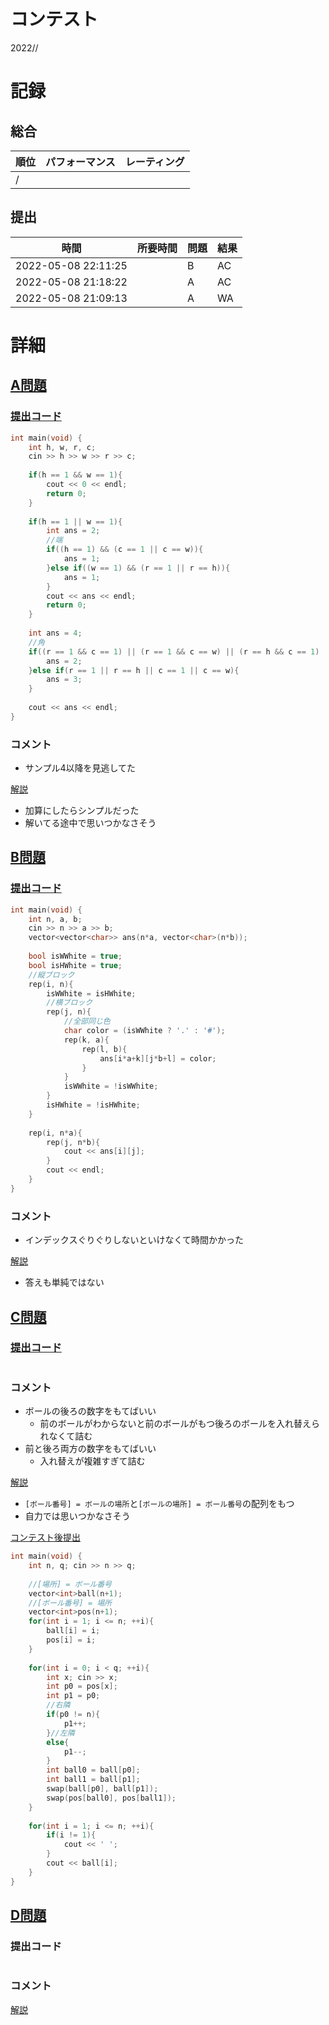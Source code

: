 # コンテスト
2022//<br>
[]()

# 記録
## 総合
|  順位  |  パフォーマンス  | レーティング |
| ---- | ---- | ---- |
|   /   |  |  |

## 提出
|  時間  |  所要時間  |  問題  | 結果 |
| ---- | ---- | ---- | ---- |
| 2022-05-08 22:11:25 |  | B | AC |
| 2022-05-08 21:18:22 |  | A | AC |
| 2022-05-08 21:09:13 |  | A | WA |


# 詳細
## [A問題](https://atcoder.jp/contests/abc250/tasks/abc250_a)
### [提出コード](https://atcoder.jp/contests/abc250/submissions/31524267)
```c++
int main(void) {
	int h, w, r, c;
	cin >> h >> w >> r >> c;
 
	if(h == 1 && w == 1){
		cout << 0 << endl;
		return 0;
	}
 
	if(h == 1 || w == 1){
		int ans = 2;
		//端
		if((h == 1) && (c == 1 || c == w)){
			ans = 1;
		}else if((w == 1) && (r == 1 || r == h)){
			ans = 1;
		}
		cout << ans << endl;
		return 0;
	}
 
	int ans = 4;
	//角
	if((r == 1 && c == 1) || (r == 1 && c == w) || (r == h && c == 1) || (r == h && c == w)){
		ans = 2;
	}else if(r == 1 || r == h || c == 1 || c == w){
		ans = 3;
	}
 
	cout << ans << endl;
}
```

### コメント

* サンプル4以降を見逃してた

[解説](https://atcoder.jp/contests/abc250/editorial/3927)

* 加算にしたらシンプルだった
* 解いてる途中で思いつかなさそう

## [B問題](https://atcoder.jp/contests/abc250/tasks/abc250_b)
### [提出コード](https://atcoder.jp/contests/abc250/submissions/31540743)
```c++
int main(void) {
	int n, a, b;
	cin >> n >> a >> b;
	vector<vector<char>> ans(n*a, vector<char>(n*b));
 
	bool isWWhite = true;
	bool isHWhite = true;
	//縦ブロック
	rep(i, n){
		isWWhite = isHWhite;
		//横ブロック
		rep(j, n){
			//全部同じ色
			char color = (isWWhite ? '.' : '#');
			rep(k, a){
				rep(l, b){
					ans[i*a+k][j*b+l] = color;
				}
			}
			isWWhite = !isWWhite;
		}
		isHWhite = !isHWhite;
	}
 
	rep(i, n*a){
		rep(j, n*b){
			cout << ans[i][j];
		}
		cout << endl;
	}
}
```

### コメント

* インデックスぐりぐりしないといけなくて時間かかった

[解説](https://atcoder.jp/contests/abc250/editorial/3903)

* 答えも単純ではない


## [C問題](https://atcoder.jp/contests/abc250/tasks/abc250_c)
### [提出コード]()

```c++

```

### コメント
* ボールの後ろの数字をもてばいい
    * 前のボールがわからないと前のボールがもつ後ろのボールを入れ替えられなくて詰む
* 前と後ろ両方の数字をもてばいい
    * 入れ替えが複雑すぎて詰む

[解説](https://atcoder.jp/contests/abc250/editorial/3905)

* ```[ボール番号] = ボールの場所```と```[ボールの場所] = ボール番号```の配列をもつ
* 自力では思いつかなさそう

[コンテスト後提出](https://atcoder.jp/contests/abc250/submissions/31552297)
```c++
int main(void) {
	int n, q; cin >> n >> q;
	
	//[場所] = ボール番号
	vector<int>ball(n+1);
	//[ボール番号] = 場所	
	vector<int>pos(n+1);
	for(int i = 1; i <= n; ++i){
		ball[i] = i;
		pos[i] = i;
	}
	
	for(int i = 0; i < q; ++i){
		int x; cin >> x;
		int p0 = pos[x];
		int p1 = p0;
		//右隣
		if(p0 != n){
			p1++;
		}//左隣
		else{
			p1--;
		}
		int ball0 = ball[p0];
		int ball1 = ball[p1];
		swap(ball[p0], ball[p1]);
		swap(pos[ball0], pos[ball1]);
	}
	
	for(int i = 1; i <= n; ++i){
		if(i != 1){
			cout << ' ';
		}
		cout << ball[i];
	}
}
```

## [D問題]()
### 提出コード

```c++

```

### コメント

[解説]()
